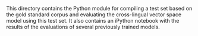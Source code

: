 This directory contains the Python module for compiling a test set based on the gold standard corpus and evaluating the cross-lingual vector space model using this test set.
It also contains an iPython notebook with the results of the evaluations of several previously trained models.
